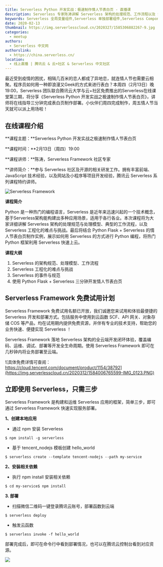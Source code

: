 ```yaml
---
title: Serverless Python 开发实战：极速制作情人节表白页 - 直播课
description: Serverless 专家陈涛讲解 Serverless 架构的处理规范、工作流程以及 Serverless 工程化的挑战与最佳实践
keywords: Serverless 全局变量组件,Serverless 单独部署组件,Serverless Component
date: 2020-02-13
thumbnail: https://img.serverlesscloud.cn/2020327/1585306882267-9.jpg
categories:
  - meetup
authors:
  - Serverless 中文网
authorslink:
  - https://china.serverless.cn/
location: 
  - 线上直播 | 腾讯云 & 云+社区 & Serverless 中文社区
---
```


最近受到疫情的困扰，相隔几百米的恋人都成了异地恋，就连情人节也需要云相聚。程序员如何用一种即浪漫又Geek的方式来进行表白？本周四（2月13日）晚 19:00，Serverless 团队联合腾讯云大学与云+社区免费推出的Serverless在线课堂第三期，将分享《Serverless Python 开发实战之极速制作情人节表白页》，讲师将在线指导三分钟完成表白页制作部署。小伙伴们周四完成制作，周五情人节当天就可以派上用场啦！

## 在线课程介绍

**课程主题：**Serverless Python 开发实战之极速制作情人节表白页 

**课程时间：**2月13日（周四）19:00

**课程讲师：**陈涛，Serverless Framework 社区专家

**讲师简介：**参与 Serverless 社区及开源的相关研发工作。拥有丰富前端、JavaScript 技术经验，以及网站及小程序等项目开发经验，腾讯云 Serverless 系列课程特约讲师。

![Serverless Framework](https://video-1253970226.cos.ap-chengdu.myqcloud.com/c3b4a2e3-6877-4a38-aca1-bb9650f12386_%E5%89%AF%E6%9C%AC.jpg)  

**课程简介**

Python 是一种热门的编程语言，Serverless 是近年来迅速兴起的一个技术概念，基于Serverless架构能构建出多种应用场景，适用于各行各业。本次课程将为大家详细讲解 Serverless 架构的处理规范与处理模型、典型的工作流程，以及 Serverless 工程化的难点与挑战。最后将结合 Python Flask + Serverless 的情人节表白页制作实例，展示如何用 Serverless 的方式进行 Python 编程，将热门 Python 框架利用 Serverless 快速上云。

**课程大纲**  

1.  Serverless 的架构规范、处理模型、工作流程
2.  Serverless 工程化的难点与挑战
3.  Serverless 的事件与规范
4.  使用 Python Flask + Serverless 三分钟开发情人节表白页

## Serverless Framework 免费试用计划

Serverless Framework 免费试用名额已开放，我们诚邀您来试用和体验最便捷的 Serverless 开发和部署方式。包括服务中使用到云函数 SCF、API 网关、对象存储 COS 等产品，均在试用期内提供免费资源，并伴有专业的技术支持，帮助您的业务快速、便捷实现 Serverless ！

Serverless Framework 落地 Serverless 架构的全云端开发闭环体验，覆盖编码、运维、调试、部署等开发全生命周期。使用 Serverless Framework 即可在几秒钟内将业务部署至云端。

![具体免费详情可查阅：https://cloud.tencent.com/document/product/1154/38792](https://img.serverlesscloud.cn/2020312/1584006765599-IMG_0123.PNG)


## 立即使用 Serverless，只需三步

Serverless Framework 是构建和运维 Serverless 应用的框架，简单三步，即可通过 Serverless Framework 快速实现服务部署。

**1、创建本地应用**

- 通过 npm 安装 Serverless

```
$ npm install -g serverless
```

- 基于 tencent_nodejs 模板创建 hello_world

```
$ serverless create --template tencent-nodejs --path my-service
```

**2、安装相关依赖**

- 执行 npm install 安装相关依赖

```
$ cd my-service$ npm install
```

**3. 部署**

- 扫描微信二维码一键登录腾讯云账号，部署函数到云端

```
$ serverless deploy
```

- 触发云函数

```
$ serverless invoke -f hello_world
```

部署完成后，即可在命令行中看到部署情况，也可以在腾讯云控制台看到对应资源。

![](https://img.serverlesscloud.cn/2020312/1584006765436-IMG_0123.PNG)
